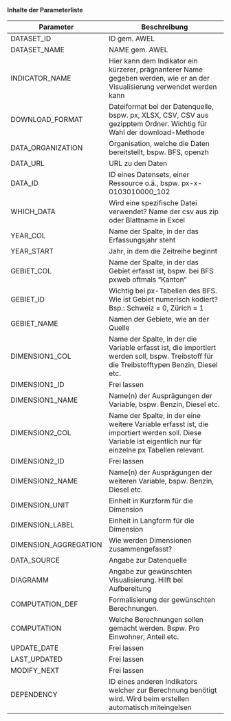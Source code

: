 **Inhalte der Parameterliste**

| Parameter         | Beschreibung                                                                                                                               |
|-------------------|--------------------------------------------------------------------------------------------------------------------------------------------|
| DATASET_ID        | ID gem. AWEL                                                                                                                               |
| DATASET_NAME      | NAME gem. AWEL                                                                                                                             |
| INDICATOR_NAME    | Hier kann dem Indikator ein kürzerer, prägnanterer Name gegeben werden, wie er an der Visualisierung verwendet werden kann                 |
| DOWNLOAD_FORMAT   | Dateiformat bei der Datenquelle, bspw. px, XLSX, CSV, CSV aus gezipptem Ordner. Wichtig für Wahl der download-Methode                      |
| DATA_ORGANIZATION | Organisation, welche die Daten bereitstellt, bspw. BFS, openzh                                                                             |
| DATA_URL          | URL zu den Daten                                                                                                                           |
| DATA_ID           | ID eines Datensets, einer Ressource o.ä., bspw. px-x-0103010000_102                                                                        |
| WHICH_DATA        | Wird eine spezifische Datei verwendet? Name der csv aus zip oder Blattname in Excel                                                        |
| YEAR_COL          | Name der Spalte, in der das Erfassungsjahr steht                                                                                           |
| YEAR_START        | Jahr, in dem die Zeitreihe beginnt                                                                                                         |
| GEBIET_COL        | Name der Spalte, in der das Gebiet erfasst ist, bspw. bei BFS pxweb oftmals “Kanton”                                                       |
| GEBIET_ID         | Wichtig bei px-Tabellen des BFS. Wie ist Gebiet numerisch kodiert? Bsp.: Schweiz = 0, Zürich = 1                                           |
| GEBIET_NAME       | Namen der Gebiete, wie an der Quelle                                                                                                       |
| DIMENSION1_COL    | Name der Spalte, in der die Variable erfasst ist, die importiert werden soll, bspw. Treibstoff für die Treibstofftypen Benzin, Diesel etc. |
| DIMENSION1_ID     | Frei lassen                                                                                                                                |
| DIMENSION1_NAME   | Name(n) der Ausprägungen der Variable, bspw. Benzin, Diesel etc.                                                                           |
| DIMENSION2_COL    | Name der Spalte, in der eine weitere Variable erfasst ist, die importiert werden soll. Diese Variable ist eigentlich nur für einzelne px Tabellen relevant. |
| DIMENSION2_ID     | Frei lassen                                                                                                                                |
| DIMENSION2_NAME   | Name(n) der Ausprägungen der weiteren Variable, bspw. Benzin, Diesel etc.                                                                           |
| DIMENSION_UNIT    | Einheit in Kurzform für die Dimension                                                                                                      |
| DIMENSION_LABEL   | Einheit in Langform für die Dimension                                                                                                      |
| DIMENSION_AGGREGATION | Wie werden Dimensionen zusammengefasst?                                                                                                |
| DATA_SOURCE       | Angabe zur Datenquelle                                                                                                                     |
| DIAGRAMM          | Angabe zur gewünschten Visualisierung. Hilft bei Aufbereitung                                                                              |
| COMPUTATION_DEF   | Formalisierung der gewünschten Berechnungen.                                                                                               |
| COMPUTATION       | Welche Berechnungen sollen gemacht werden. Bspw. Pro Einwohner, Anteil etc.                                                                |
| UPDATE_DATE       | Frei lassen                                                                                                                                |
| LAST_UPDATED      | Frei lassen                                                                                                                                |
| MODIFY_NEXT       | Frei lassen                                                                                                                                |
| DEPENDENCY        | ID eines anderen Indikators welcher zur Berechnung benötigt wird. Wird beim erstellen automatisch miteingelsen                             |
